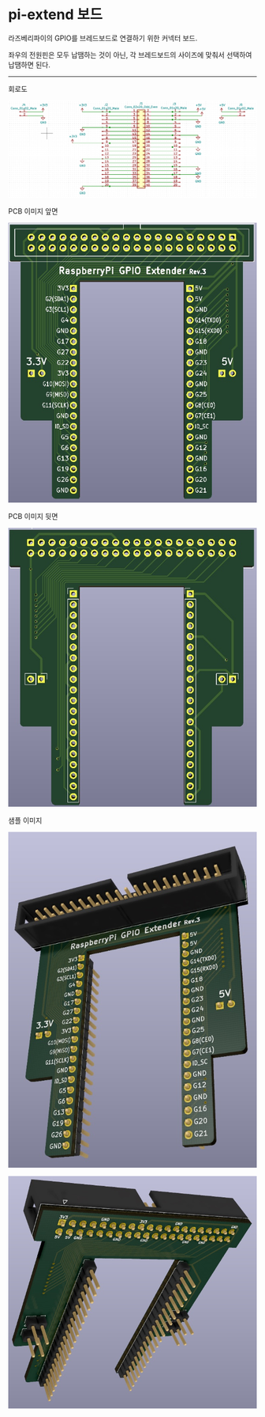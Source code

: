 # pi-extend 보드

라즈베리파이의 GPIO를 브레드보드로 연결하기 위한 커넥터 보드.

좌우의 전원핀은 모두 납땜하는 것이 아닌, 각 브레드보드의 사이즈에 맞춰서 선택하여 납땜하면 된다.

---

회로도

![회로도](images/pi-extend_sch.png)

PCB 이미지 앞면

![PCB](images/pcb_image_f.jpg)

PCB 이미지 뒷면

![PCB](images/pcb_image_b.jpg)

샘플 이미지

![샘플](images/sample_01.jpg)

![샘플](images/sample_02.jpg)
